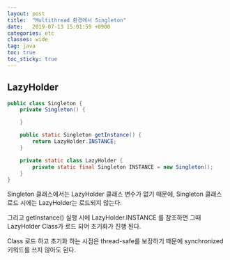 ```yaml
---
layout: post
title:  "Multithread 환경에서 Singleton"
date:   2019-07-13 15:01:59 +0900
categories: etc
classes: wide
tag: java
toc: true
toc_sticky: true
---
```


## LazyHolder

```java
public class Singleton {
    private Singleton() {

    }

    public static Singleton getInstance() {
        return LazyHolder.INSTANCE;
    }

    private static class LazyHolder {
        private static final Singleton INSTANCE = new Singleton();
    }
}
```

Singleton 클래스에서는 LazyHolder 클래스 변수가 없기 때문에, Singleton 클래스 로드 시에는 LazyHolder는 로드되지 않는다.  

그리고 getInstance() 실행 시에 LazyHolder.INSTANCE 를 참조하면 그때 LazyHolder Class가 로드 되어 초기화가 진행 된다.  

Class 로드 하고 초기화 하는 시점은 thread-safe를 보장하기 때문에 synchronized 키워드를 쓰지 않아도 된다.
